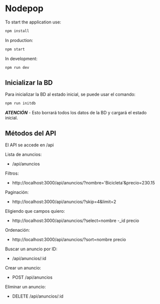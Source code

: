 # Nodepop

To start the application use:

```sh
npm install
```

In production:

```sh
npm start
```

In development:

```sh
npm run dev
```

## Inicializar la BD

Para inicializar la BD al estado inicial, se puede usar el comando:

```sh
npm run initdb
```

***ATENCIÓN*** - Esto borrará todos los datos de la BD y cargará el estado inicial.   

## Métodos del API

El API se accede en /api

Lista de anuncios:

- /api/anuncios

Filtros:
- http://localhost:3000/api/anuncios/?nombre='Bicicleta'&precio=230.15

Paginación:
- http://localhost:3000/api/anuncios/?skip=4&limit=2

Eligiendo que campos quiero:
- http://localhost:3000/api/anuncios/?select=nombre -_id precio

Ordenación:
- http://localhost:3000/api/anuncios/?sort=nombre precio


Buscar un anuncio por ID:

- /api/anuncios/:id

Crear un anuncio:

- POST /api/anuncios

Eliminar un anuncio:

- DELETE /api/anuncios/:id